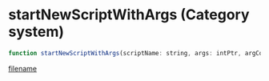 # startNewScriptWithArgs (Category system)

```js
function startNewScriptWithArgs(scriptName: string, args: intPtr, argCount: number, stackSize: number): Array
```

[filename](startNewScriptWithArgs_m.md ':include')